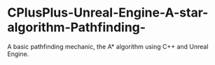 # CPlusPlus-Unreal-Engine-A-star-algorithm-Pathfinding-
A basic pathfinding mechanic, the A* algorithm using C++ and Unreal Engine.
